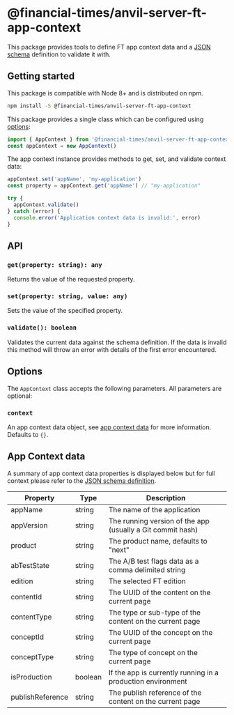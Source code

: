 # @financial-times/anvil-server-ft-app-context

This package provides tools to define FT app context data and a [JSON schema] definition to validate it with.

[JSON schema]: https://json-schema.org/


## Getting started

This package is compatible with Node 8+ and is distributed on npm.

```bash
npm install -S @financial-times/anvil-server-ft-app-context
```

This package provides a single class which can be configured using [options](#options):

```js
import { AppContext } from '@financial-times/anvil-server-ft-app-context'
const appContext = new AppContext()
```

The app context instance provides methods to get, set, and validate context data:

```js
appContext.set('appName', 'my-application')
const property = appContext.get('appName') // "my-application"

try {
  appContext.validate()
} catch (error) {
  console.error('Application context data is invalid:', error)
}
```


## API

### `get(property: string): any`

Returns the value of the requested property.

### `set(property: string, value: any)`

Sets the value of the specified property.

### `validate(): boolean`

Validates the current data against the schema definition. If the data is invalid this method will throw an error with details of the first error encountered.


## Options

The `AppContext` class accepts the following parameters. All parameters are optional:

### `context`

An app context data object, see [app context data](#app-context-data) for more information. Defaults to `{}`.


## App Context data

A summary of app context data properties is displayed below but for full context please refer to the [JSON schema definition](src/schema.ts).

| Property         | Type    | Description                                                 |
|------------------|---------|-------------------------------------------------------------|
| appName          | string  | The name of the application                                 |
| appVersion       | string  | The running version of the app (usually a Git commit hash)  |
| product          | string  | The product name, defaults to "next"                        |
| abTestState      | string  | The A/B test flags data as a comma delimited string         |
| edition          | string  | The selected FT edition                                     |
| contentId        | string  | The UUID of the content on the current page                 |
| contentType      | string  | The type or sub-type of the content on the current page     |
| conceptId        | string  | The UUID of the concept on the current page                 |
| conceptType      | string  | The type of concept on the current page                     |
| isProduction     | boolean | If the app is currently running in a production environment |
| publishReference | string  | The publish reference of the content on the current page    |
